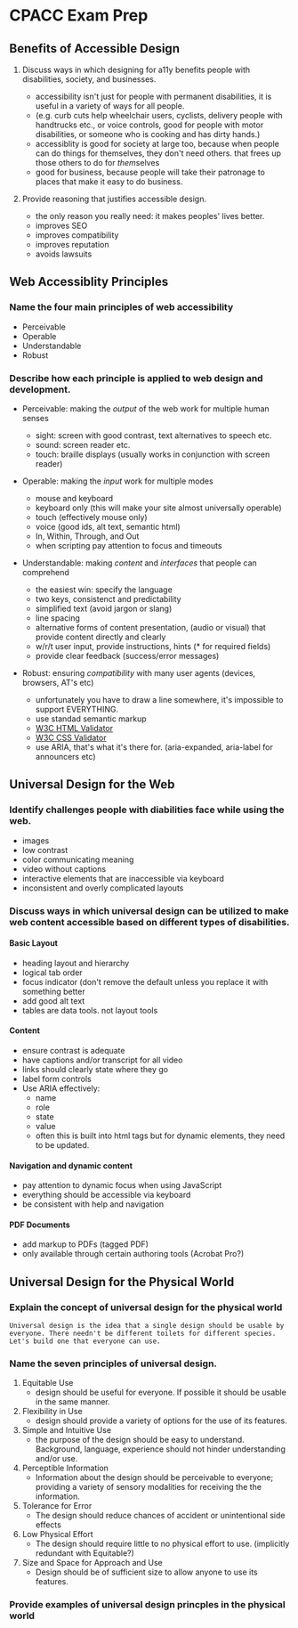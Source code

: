 # CPACC Exam Prep

## Benefits of Accessible Design

1. Discuss ways in which designing for a11y benefits people with disabilities, society, and businesses.
    - accessibility isn't just for people with permanent disabilities, it is useful in a variety of ways for all people.
    - (e.g. curb cuts help wheelchair users, cyclists, delivery people with handtrucks etc., or voice controls, good for people with motor disabilities, or someone who is cooking and has dirty hands.)
    - accessiblity is good for society at large too, because when people can do things for themselves, they don't need others. that frees up those others to do for *them*selves
    - good for business, because people will take their patronage to places that make it easy to do business.

2. Provide reasoning that justifies accessible design.
    - the only reason you really need: it makes peoples' lives better.
    - improves SEO
    - improves compatibility
    - improves reputation
    - avoids lawsuits

## Web Accessiblity Principles

### Name the four main principles of web accessibility
	
- Perceivable
- Operable
- Understandable
- Robust

### Describe how each principle is applied to web design and development.

- Perceivable: making the _output_ of the web work for multiple human senses
	- sight: screen with good contrast, text alternatives to speech etc.
	- sound: screen reader etc.
	- touch: braille displays (usually works in conjunction with screen reader)

- Operable: making the _input_ work for multiple modes
	- mouse and keyboard
	- keyboard only (this will make your site almost universally operable)
	- touch (effectively mouse only)
	- voice (good ids, alt text, semantic html)
	- In, Within, Through, and Out
	- when scripting pay attention to focus and timeouts

- Understandable: making _content_ and _interfaces_ that people can comprehend
	- the easiest win: specify the language
	- two keys, consistenct and predictability
	- simplified text (avoid jargon or slang)
	- line spacing
	- alternative forms of content presentation, (audio or visual) that provide content directly and clearly
	- w/r/t user input, provide instructions, hints (* for required fields)
	- provide clear feedback (success/error messages)

- Robust: ensuring _compatibility_ with many user agents (devices, browsers, AT's etc)
	- unfortunately you have to draw a line somewhere, it's impossible to support EVERYTHING.
	- use standad semantic markup
	- [W3C HTML Validator](http://validator.w3.org/)
	- [W3C CSS Validator](http://jigsaw.w3.org/css-validator/)
	- use ARIA, that's what it's there for. (aria-expanded, aria-label for announcers etc)

## Universal Design for the Web

### Identify challenges people with diabilities face while using the web.

- images
- low contrast
- color communicating meaning
- video without captions
- interactive elements that are inaccessible via keyboard
- inconsistent and overly complicated layouts

### Discuss ways in which universal design can be utilized to make web content accessible based on different types of disabilities.

#### Basic Layout

- heading layout and hierarchy
- logical tab order
- focus indicator (don't remove the default unless you replace it with something better
- add good alt text
- tables are data tools. not layout tools

#### Content

- ensure contrast is adequate
- have captions and/or transcript for all video
- links should clearly state where they go
- label form controls
- Use ARIA effectively:
	- name
	- role
	- state
	- value
	- often this is built into html tags but for dynamic elements, they need to be updated.

#### Navigation and dynamic content

- pay attention to dynamic focus when using JavaScript
- everything should be accessible via keyboard
- be consistent with help and navigation

#### PDF Documents

- add markup to PDFs (tagged PDF)
- only available through certain authoring tools (Acrobat Pro?)

## Universal Design for the Physical World

### Explain the concept of universal design for the physical world

	Universal design is the idea that a single design should be usable by everyone. There needn't be different toilets for different species. Let's build one that everyone can use.

### Name the seven principles of universal design.

1. Equitable Use
	- design should be useful for everyone. If possible it should be usable in the same manner.
2. Flexibility in Use
	- design should provide a variety of options for the use of its features.
3. Simple and Intuitive Use
	- the purpose of the design should be easy to understand. Background, language, experience should not hinder understanding and/or use.
4. Perceptible Information
	- Information about the design should be perceivable to everyone; providing a variety of sensory modalities for receiving the the information.
5. Tolerance for Error
	- The design should reduce chances of accident or unintentional side effects
6. Low Physical Effort
	- The design should require little to no physical effort to use. (implicitly redundant with Equitable?)
7. Size and Space for Approach and Use
	- Design should be of sufficient size to allow anyone to use its features.

### Provide examples of universal design princples in the physical world

